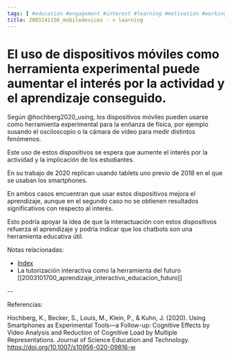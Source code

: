 ```yaml
---
tags: [ #education #engagement #interest #learning #motivation #workingmemory #chatbot]
title: 2003141156_mobiledevices - > learning
---
```


# El uso de dispositivos móviles como herramienta experimental puede aumentar el interés por la actividad y el aprendizaje conseguido.

Según @hochberg2020_using, los dispositivos móviles pueden usarse como herramienta experimental para la enñanza de física, por ejemplo susando el osciloscopio o la cámara de video para medir distintos fenómenos.

Este uso de estos dispositivos se espera que aumente el interés por la actividad y la implicación de los estudiantes. 

En su trabajo de 2020 replican usando tablets uno previo de 2018 en el que se usaban los smartphones.

En ambos casos encuentran que usar estos dispositivos mejora el aprendizaje, aunque en el segundo caso no se obtienen resultados significativos con respecto al interés.

Esto podría apoyar la idea de que la interactuación con estos dispositivos refuerza el aprendizaje y podría indicar que los chatbots son una herramienta educativa útil.

Notas relacionadas:


- [Index](_2003101705_index.md)
- La tutorización interactiva como la herramienta del futuro [[2003101700_aprendizaje_interactivo_educacion_futuro]]

--

Referencias:

Hochberg, K., Becker, S., Louis, M., Klein, P., & Kuhn, J. (2020). Using Smartphones as Experimental Tools—a Follow-up: Cognitive Effects by Video Analysis and Reduction of Cognitive Load by Multiple Representations. Journal of Science Education and Technology. https://doi.org/10.1007/s10956-020-09816-w

